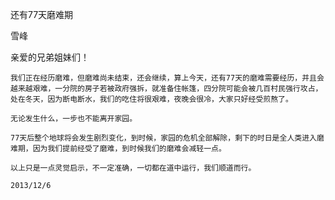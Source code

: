还有77天磨难期

雪峰


亲爱的兄弟姐妹们！

    我们正在经历磨难，但磨难尚未结束，还会继续，算上今天，还有77天的磨难需要经历，并且会越来越艰难，一分院的房子若被政府强拆，就准备住帐篷，四分院可能会被几百村民强行攻占，处在冬天，因为断电断水，我们的吃住将很艰难，夜晚会很冷，大家只好经受煎熬了。

    无论发生什么，一步也不能离开家园。

    77天后整个地球将会发生剧烈变化，到时候，家园的危机全部解除，剩下的时日是全人类进入磨难期，因为我们提前经受了磨难，到时候我们的磨难会减轻一点。

    以上只是一点灵觉启示，不一定准确，一切都在道中运行，我们顺道而行。

    2013/12/6



